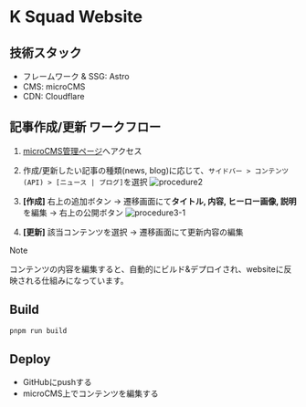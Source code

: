 # K Squad Website

## 技術スタック
- フレームワーク & SSG: Astro
- CMS: microCMS
- CDN: Cloudflare

## 記事作成/更新 ワークフロー
1. [microCMS管理ページ](https://ksquad.microcms.io/apis/)へアクセス

2. 作成/更新したい記事の種類(news, blog)に応じて、`サイドバー > コンテンツ(API) > [ニュース | ブログ]`を選択
![procedure2](https://github.com/ksquadjp/website/assets/49549153/296e4422-9e62-4c92-87b1-76c920c5d849)

3. **[作成]** 右上の追加ボタン -> 遷移画面にて**タイトル, 内容, ヒーロー画像, 説明**を編集 -> 右上の公開ボタン
![procedure3-1](https://github.com/ksquadjp/website/assets/49549153/2d5bfe07-9c6e-49bb-95b8-90d2a9ac3726)

4. **[更新]** 該当コンテンツを選択 -> 遷移画面にて更新内容の編集

> [!NOTE]
> コンテンツの内容を編集すると、自動的にビルド&デプロイされ、websiteに反映される仕組みになっています。

## Build
```sh
pnpm run build
```

## Deploy
- GitHubにpushする
- microCMS上でコンテンツを編集する